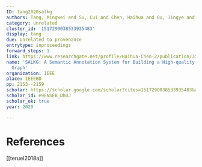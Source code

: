 ```yaml
---
ID: tang2020salkg
authors: Tang, Mingwei and Su, Cui and Chen, Haihua and Qu, Jingye and Ding, Junhua
category: unrelated
cluster_id: '1517290038533935483'
display: tang
due: Unrelated to provenance
entrytype: inproceedings
forward_steps: 1
link: https://www.researchgate.net/profile/Haihua-Chen-2/publication/350199334_SALKG_A_Semantic_Annotation_System_for_Building_a_High-quality_Legal_Knowledge_Graph/links/606c728d299bf13f5d5f7950/SALKG-A-Semantic-Annotation-System-for-Building-a-High-quality-Legal-Knowledge-Graph.pdf
name: 'SALKG: A Semantic Annotation System for Building a High-quality Legal Knowledge
  Graph'
organization: IEEE
place: IEEEBD
pp: 2153--2159
scholar: https://scholar.google.com/scholar?cites=1517290038533935483&as_sdt=2005&sciodt=0,5&hl=en
scholar_id: e9ENSEB_DhUJ
scholar_ok: true
year: 2020

---
```


# References

[[teruel2018a]]
